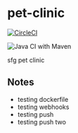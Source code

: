 # pet-clinic

[![CircleCI](https://circleci.com/gh/berezkin88/pet-clinic/tree/master.svg?style=svg)](https://circleci.com/gh/berezkin88/pet-clinic/tree/master)

![Java CI with Maven](https://github.com/berezkin88/pet-clinic/workflows/Java%20CI%20with%20Maven/badge.svg)

sfg pet clinic

## Notes
- testing dockerfile
- testing webhooks
- testing push
- testing push two